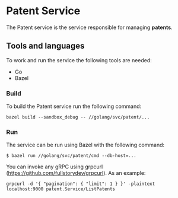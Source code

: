 # Patent Service

The Patent service is the service responsible for managing **patents**.

## Tools and languages

To work and run the service the following tools are needed:

- Go
- Bazel

### Build

To build the Patent service run the following command:

```shell
bazel build --sandbox_debug -- //golang/svc/patent/...
```

### Run

The service can be run using Bazel with the following command:

```shell
$ bazel run //golang/svc/patent/cmd --db-host=...
```

You can invoke any gRPC using grpcurl (https://github.com/fullstorydev/grpcurl). As an example:

```shell
grpcurl -d '{ "pagination": { "limit": 1 } }' -plaintext localhost:9000 patent.Service/ListPatents
```

